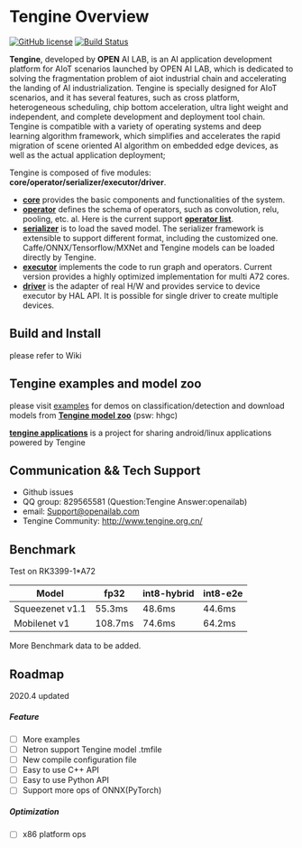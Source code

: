 # Tengine Overview

[![GitHub license](http://OAID.github.io/pics/apache_2.0.svg)](./LICENSE) [![Build Status](https://img.shields.io/github/workflow/status/OAID/Tengine/Tengine-Actions)](https://github.com/OAID/Tengine/actions?query=workflow%3ATengine-Actions)

**Tengine**, developed by **OPEN** AI LAB, is an AI application development platform for AIoT scenarios launched by OPEN AI LAB, which is dedicated to solving the fragmentation problem of aiot industrial chain and accelerating the landing of AI industrialization. Tengine is specially designed for AIoT scenarios, and it has several features, such as cross platform, heterogeneous scheduling, chip bottom acceleration, ultra light weight and independent, and complete development and deployment tool chain. Tengine is compatible with a variety of operating systems and deep learning algorithm framework, which simplifies and accelerates the rapid migration of scene oriented AI algorithm on embedded edge devices, as well as the actual application deployment;

Tengine is composed of five modules: **core/operator/serializer/executor/driver**.

- [**core**](core)  provides the basic components and functionalities of the system.
- [**operator**](operator)  defines the schema of operators, such as convolution, relu, pooling, etc. al. Here is the current support [**operator list**](https://github.com/OAID/Tengine/wiki/Tengine-Support-Operators-List).
- [**serializer**](serializer)  is to load the saved model. The serializer framework is extensible to support different format, including the customized one. Caffe/ONNX/Tensorflow/MXNet and Tengine models can be loaded directly by Tengine.
- [**executor**](executor)  implements the code to run graph and operators. Current version provides a highly optimized implementation for multi A72 cores.
- [**driver**](driver)  is the adapter of real H/W and provides service to device executor by HAL API. It is possible for single driver to create multiple devices.


## Build and Install
please refer to Wiki

## Tengine examples and model zoo

please visit [examples](https://github.com/OAID/Tengine/tree/master/examples) for demos on classification/detection and download models from [**Tengine model zoo**](https://pan.baidu.com/s/1Ar9334MPeIV1eq4pM1eI-Q) (psw: hhgc)

[**tengine applications**](https://github.com/OAID/Tengine-app) is a project for sharing android/linux applications powered by Tengine  



## Communication && Tech Support
* Github issues
* QQ group: 829565581 (Question:Tengine  Answer:openailab)
* email: Support@openailab.com
* Tengine Community: http://www.tengine.org.cn/



## Benchmark

Test on RK3399-1*A72 

 Model  |  fp32 | int8-hybrid | int8-e2e |
 ---- | ----- | ------  | ------
 Squeezenet v1.1  | 55.3ms | 48.6ms| 44.6ms 
 Mobilenet v1  | 108.7ms | 74.6ms| 64.2ms

More Benchmark data to be added.


## Roadmap

2020.4 updated

##### Feature

- [ ] More examples
- [ ] Netron support Tengine model .tmfile
- [ ] New compile configuration file
- [ ] Easy to use C++ API
- [ ] Easy to use Python API
- [ ] Support more ops of ONNX(PyTorch)

##### Optimization

- [ ] x86 platform ops

